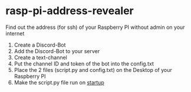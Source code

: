 # rasp-pi-address-revealer
Find out the address (for ssh) of your Raspberry PI without admin on your internet
1. Create a Discord-Bot
2. Add the Discord-Bot to your server
3. Create a text-channel
4. Put the channel ID and token of the bot into the config.txt
5. Place the 2 files (script.py and config.txt) on the Desktop of your Raspberry PI
6. Make the script.py file run on [startup](https://www.makeuseof.com/how-to-run-a-raspberry-pi-program-script-at-startup/)
